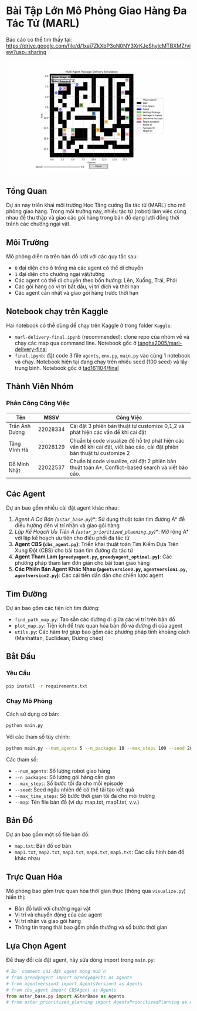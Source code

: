# Bài Tập Lớn Mô Phỏng Giao Hàng Đa Tác Tử (MARL)
Báo cáo có thể tìm thấy tại: https://drive.google.com/file/d/1xai7ZkXbP3oN0NY3XrKJeShyIcMTBXMZ/view?usp=sharing

![Mô phỏng giao hàng](delivery_simulation.gif)

## Tổng Quan

Dự án này triển khai môi trường Học Tăng cường Đa tác tử (MARL) cho mô phỏng giao hàng. Trong môi trường này, nhiều tác tử (robot) làm việc cùng nhau để thu thập và giao các gói hàng trong bản đồ dạng lưới đồng thời tránh các chướng ngại vật.

## Môi Trường

Mô phỏng diễn ra trên bản đồ lưới với các quy tắc sau:
- `0` đại diện cho ô trống mà các agent có thể di chuyển
- `1` đại diện cho chướng ngại vật/tường
- Các agent có thể di chuyển theo bốn hướng: Lên, Xuống, Trái, Phải
- Các gói hàng có vị trí bắt đầu, vị trí đích và thời hạn
- Các agent cần nhặt và giao gói hàng trước thời hạn

## Notebook chạy trên Kaggle
Hai notebook có thể dùng để chạy trên Kaggle ở trong folder `Kaggle`:
- `marl-delivery-final.ipynb` (recommended): clone repo của nhóm về và chạy các map qua command line. Notebook gốc ở [tangha2005/marl-delivery-final](https://www.kaggle.com/code/tangha2005/marl-delivery-final)
- `final.ipynb`: đặt code 3 file `agents`, `env.py`, `main.py` vào cùng 1 notebook và chạy. Notebook hiện tại đang chạy trên nhiều seed (100 seed) và lấy trung bình. Notebook gốc ở [tad161104/final](https://www.kaggle.com/code/tad161104/final)

## Thành Viên Nhóm

### Phân Công Công Việc

| Tên | MSSV | Công Việc |
|-----|------|-----------|
| Trần Ánh Dương | 22028334 | Cài đặt 3 phiên bản thuật tự customize 0,1,2 và phát hiện các vấn đề khi cài đặt |
| Tăng Vĩnh Hà | 22028129 | Chuẩn bị code visualize để hỗ trợ phát hiện các vấn đề khi cài đặt, viết báo cáo, cài đặt phiên bản thuật tự customize 2 |
| Đỗ Minh Nhật | 22022537 | Chuẩn bị code visualize, cài đặt 2 phiên bản thuật toán A*, Conflict-based search và viết báo cáo. |

## Các Agent

Dự án bao gồm nhiều cài đặt agent khác nhau:

1. **Agent A* Cơ Bản (`astar_base.py`)**: Sử dụng thuật toán tìm đường A* để điều hướng đến vị trí nhận và giao gói hàng
2. **Lập Kế Hoạch Ưu Tiên A* (`astar_prioritized_planning.py`)**: Mở rộng A* với lập kế hoạch ưu tiên cho điều phối đa tác tử
3. **Agent CBS (`cbs_agent.py`)**: Triển khai thuật toán Tìm Kiếm Dựa Trên Xung Đột (CBS) cho bài toán tìm đường đa tác tử
4. **Agent Tham Lam (`greedyagent.py`, `greedyagent_optimal.py`)**: Các phương pháp tham lam đơn giản cho bài toán giao hàng
5. **Các Phiên Bản Agent Khác Nhau (`agentversion0.py`, `agentversion1.py`, `agentversion2.py`)**: Các cải tiến dần dần cho chiến lược agent

## Tìm Đường

Dự án bao gồm các tiện ích tìm đường:
- `find_path_map.py`: Tạo sẵn các đường đi giữa các vị trí trên bản đồ
- `plot_map.py`: Tiện ích để trực quan hóa bản đồ và đường đi của agent
- `utils.py`: Các hàm trợ giúp bao gồm các phương pháp tính khoảng cách (Manhattan, Euclidean, Đường chéo)

## Bắt Đầu

### Yêu Cầu

```bash
pip install -r requirements.txt
```

### Chạy Mô Phỏng

Cách sử dụng cơ bản:

```bash
python main.py
```

Với các tham số tùy chỉnh:

```bash
python main.py --num_agents 5 --n_packages 10 --max_steps 100 --seed 2025 --map map.txt
```

Các tham số:
- `--num_agents`: Số lượng robot giao hàng
- `--n_packages`: Số lượng gói hàng cần giao
- `--max_steps`: Số bước tối đa cho mỗi episode
- `--seed`: Seed ngẫu nhiên để có thể tái tạo kết quả
- `--max_time_steps`: Số bước thời gian tối đa cho môi trường
- `--map`: Tên file bản đồ (ví dụ: map.txt, map1.txt, v.v.)

## Bản Đồ

Dự án bao gồm một số file bản đồ:
- `map.txt`: Bản đồ cơ bản
- `map1.txt`, `map2.txt`, `map3.txt`, `map4.txt`, `map5.txt`: Các cấu hình bản đồ khác nhau

## Trực Quan Hóa

Mô phỏng bao gồm trực quan hóa thời gian thực (thông qua `visualize.py`) hiển thị:
- Bản đồ lưới với chướng ngại vật
- Vị trí và chuyển động của các agent
- Vị trí nhận và giao gói hàng
- Thông tin trạng thái bao gồm phần thưởng và số bước thời gian

## Lựa Chọn Agent

Để thay đổi cài đặt agent, hãy sửa dòng import trong `main.py`:

```python
# Bỏ comment cài đặt agent mong muốn
# from greedyagent import GreedyAgents as Agents
# from agentversion3 import AgentsVersion3 as Agents
# from cbs_agent import CBSAgent as Agents
from astar_base.py import AStarBase as Agents
# from astar_prioritized_planning import AgentsPrioritizedPlanning as Agents
```
